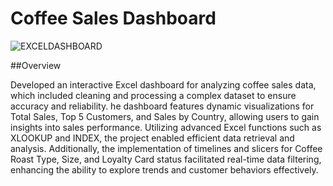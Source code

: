 # Coffee Sales Dashboard

![EXCELDASHBOARD](https://github.com/user-attachments/assets/1acb9f1b-ab84-4e04-a4dc-59fb07f75bf1)

##Overview

Developed an interactive Excel dashboard for analyzing coffee sales data, which included cleaning and processing a complex dataset to ensure accuracy and reliability. he dashboard features dynamic visualizations for Total Sales, Top 5 Customers, and Sales by Country, allowing users to gain insights into sales performance. Utilizing advanced Excel functions such as XLOOKUP and INDEX, the project enabled efficient data retrieval and analysis. Additionally, the implementation of timelines and slicers for Coffee Roast Type, Size, and Loyalty Card status facilitated real-time data filtering, enhancing the ability to explore trends and customer behaviors effectively.
